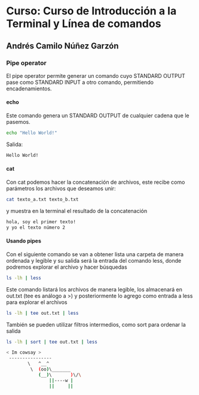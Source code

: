 # Curso: Curso de Introducción a la Terminal y Línea de comandos

## Andrés Camilo Núñez Garzón

### Pipe operator

El pipe operator permite generar un comando cuyo STANDARD OUTPUT pase como STANDARD INPUT a otro comando, permitiendo encadenamientos.

#### echo

Este comando genera un STANDARD OUTPUT de cualquier cadena que le pasemos.

```bash
echo "Hello World!"
```

Salida:

```bash
Hello World!
```

#### cat

Con cat podemos hacer la concatenación de archivos, este recibe como parámetros los archivos que deseamos unir:

```bash
cat texto_a.txt texto_b.txt
```

y muestra en la terminal el resultado de la concatenación

```bash
hola, soy el primer texto!
y yo el texto número 2
```

#### Usando pipes

Con el siguiente comando se van a obtener lista una carpeta de manera ordenada y legible y su salida será la entrada del comando less, donde podremos explorar el archivo y hacer búsquedas

```bash
ls -lh | less
```

Este comando listará los archivos de manera legible, los almacenará en out.txt (tee es análogo a >) y posteriormente lo agrego como entrada a less para explorar el archivos

```bash
ls -lh | tee out.txt | less
```

También se pueden utilizar filtros intermedios, como sort para ordenar la salida

```bash
ls -lh | sort | tee out.txt | less
```

```bash
< Im cowsay >
 ----------------
        \   ^__^
         \  (oo)\_______
            (__)\       )\/\
                ||----w |
                ||     ||
```
